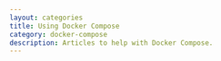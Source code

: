 ```yaml
---
layout: categories
title: Using Docker Compose
category: docker-compose
description: Articles to help with Docker Compose.
---
```

